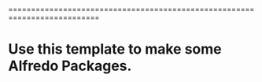 ==========================================================================

# Use this template to make some Alfredo Packages.
